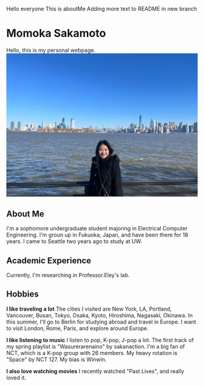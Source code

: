 Hello everyone
This is aboutMe
Adding more text to README in new branch
# Momoka Sakamoto
Hello, this is my personal webpage.
![Momoka headshot](photoInNY.jpg)

## About Me
I'm a sophomore undergraduate student majoring in Electrical Computer Engineering. I'm groun up in Fukuoka, Japan, and have been there for 18 years. I came to Seattle two years ago to study at UW. 

## Academic Experience
Currently, I'm researching in Professor.Eley's lab.

## Hobbies
**I like traveling a lot** 
The cities I visited are New York, LA, Portland, Vancouver, Busan, Tokyo, Osaka, Kyoto, Hiroshima, Nagasaki, Okinawa. In this summer, I'll go to Berlin for studying abroad and travel in Europe. I want to visit London, Rome, Paris, and explore around Europe.

**I like listening to music**
I listen to pop, K-pop, J-pop a lot. The first track of my spring playlist is "Wasurerarenaino" by sakanaction. I'm a big fan of NCT, which is a K-pop group with 26 members. My heavy rotation is "Space" by NCT 127. My bias is Winwin.

**I also love watching movies**
I recently watched "Past Lives", and really loved it.
